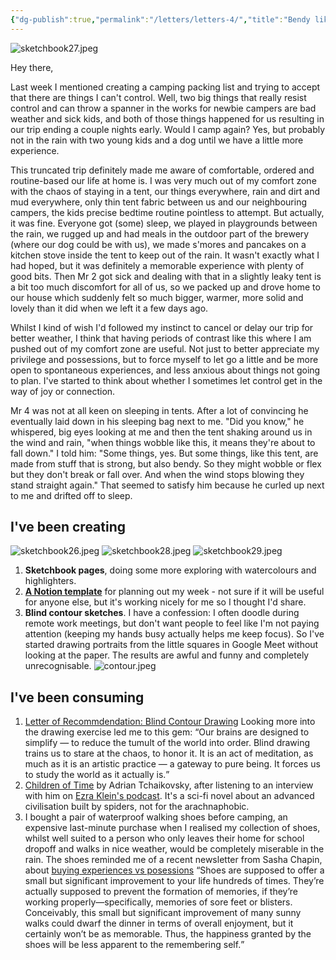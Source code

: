 ```yaml
---
{"dg-publish":true,"permalink":"/letters/letters-4/","title":"Bendy like a tent pole","tags":["letters"],"noteIcon":"","created":"2023-04-18"}
---
```


![sketchbook27.jpeg](/img/user/assets/sketchbook27.jpeg)

Hey there,

Last week I mentioned creating a camping packing list and trying to accept that there are things I can't control. Well, two big things that really resist control and can throw a spanner in the works for newbie campers are bad weather and sick kids, and both of those things happened for us resulting in our trip ending a couple nights early. Would I camp again? Yes, but probably not in the rain with two young kids and a dog until we have a little more experience.

This truncated trip definitely made me aware of comfortable, ordered and routine-based our life at home is. I was very much out of my comfort zone with the chaos of staying in a tent, our things everywhere, rain and dirt and mud everywhere, only thin tent fabric between us and our neighbouring campers, the kids precise bedtime routine pointless to attempt. But actually, it was fine. Everyone got (some) sleep, we played in playgrounds between the rain, we rugged up and had meals in the outdoor part of the brewery (where our dog could be with us), we made s'mores and pancakes on a kitchen stove inside the tent to keep out of the rain. It wasn't exactly what I had hoped, but it was definitely a memorable experience with plenty of good bits. Then Mr 2 got sick and dealing with that in a slightly leaky tent is a bit too much discomfort for all of us, so we packed up and drove home to our house which suddenly felt so much bigger, warmer, more solid and lovely than it did when we left it a few days ago.

Whilst I kind of wish I'd followed my instinct to cancel or delay our trip for better weather, I think that having periods of contrast like this where I am pushed out of my comfort zone are useful. Not just to better appreciate my privilege and possessions, but to force myself to let go a little and be more open to spontaneous experiences, and less anxious about things not going to plan. I've started to think about whether I sometimes let control get in the way of joy or connection. 

Mr 4 was not at all keen on sleeping in tents. After a lot of convincing he eventually laid down in his sleeping bag next to me. "Did you know," he whispered, big eyes looking at me and then the tent shaking around us in the wind and rain, "when things wobble like this, it means they're about to fall down." I told him: "Some things, yes. But some things, like this tent, are made from stuff that is strong, but also bendy. So they might wobble or flex but they don't break or fall over. And when the wind stops blowing they stand straight again." That seemed to satisfy him because he curled up next to me and drifted off to sleep.

## I've been creating
![sketchbook26.jpeg](/img/user/assets/sketchbook26.jpeg)
![sketchbook28.jpeg](/img/user/assets/sketchbook28.jpeg)
![sketchbook29.jpeg](/img/user/assets/sketchbook29.jpeg)

1. **Sketchbook pages**, doing some more exploring with watercolours and highlighters.
2. **[A Notion template](https://teresawatts.notion.site/2023-Weekly-tasks-template-c72c03f322494fd6b8fad0c4f38960ca)** for planning out my week - not sure if it will be useful for anyone else, but it's working nicely for me so I thought I'd share.
3. **Blind contour sketches**. I have a confession: I often doodle during remote work meetings, but don't want people to feel like I'm not paying attention (keeping my hands busy actually helps me keep focus). So I've started drawing portraits from the little squares in Google Meet without looking at the paper. The results are awful and funny and completely unrecognisable. 
![contour.jpeg](/img/user/assets/contour.jpeg)

## I've been consuming
1. [Letter of Recommdendation: Blind Contour Drawing](https://www.nytimes.com/2015/05/17/magazine/letter-of-recommendation-blind-contour-drawing.html) Looking more into the drawing exercise led me to this gem: <q>Our brains are designed to simplify — to reduce the tumult of the world into order. Blind drawing trains us to stare at the chaos, to honor it. It is an act of meditation, as much as it is an artistic practice — a gateway to pure being. It forces us to study the world as it actually is.</q>
2. [Children of Time](https://www.google.com.au/books/edition/Children_of_Time/P3XCBgAAQBAJ?hl=en) by Adrian Tchaikovsky, after listening to an interview with him on [Ezra Klein's podcast](https://www.nytimes.com/2023/02/24/podcasts/ezra-klein-show-transcript-adrian-tchaikovsky.html). It's a sci-fi novel about an advanced civilisation built by spiders, not for the arachnaphobic.
3. I bought a pair of waterproof walking shoes before camping, an expensive last-minute purchase when I realised my collection of shoes, whilst well suited to a person who only leaves their home for school dropoff and walks in nice weather, would be completely miserable in the rain. The shoes reminded me of a recent newsletter from Sasha Chapin, about [buying experiences vs posessions](https://sashachapin.substack.com/p/buying-experiences-probably-doesnt) <q>Shoes are supposed to offer a small but significant improvement to your life hundreds of times. They’re actually supposed to prevent the formation of memories, if they’re working properly—specifically, memories of sore feet or blisters. Conceivably, this small but significant improvement of many sunny walks could dwarf the dinner in terms of overall enjoyment, but it certainly won’t be as memorable. Thus, the happiness granted by the shoes will be less apparent to the remembering self.</q>